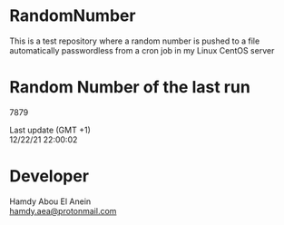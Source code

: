 # RandomNumber    
This is a test repository where a random number is pushed to a file automatically passwordless from a cron job in my Linux CentOS server    
# Random Number of the last run   
7879
      
Last update (GMT +1)    
12/22/21 22:00:02
# Developer    
Hamdy Abou El Anein   
hamdy.aea@protonmail.com
